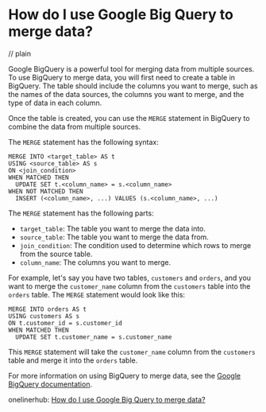 # How do I use Google Big Query to merge data?
// plain

Google BigQuery is a powerful tool for merging data from multiple sources. To use BigQuery to merge data, you will first need to create a table in BigQuery. The table should include the columns you want to merge, such as the names of the data sources, the columns you want to merge, and the type of data in each column.

Once the table is created, you can use the `MERGE` statement in BigQuery to combine the data from multiple sources.

The `MERGE` statement has the following syntax:

```
MERGE INTO <target_table> AS t
USING <source_table> AS s
ON <join_condition>
WHEN MATCHED THEN
  UPDATE SET t.<column_name> = s.<column_name>
WHEN NOT MATCHED THEN
  INSERT (<column_name>, ...) VALUES (s.<column_name>, ...)
```

The `MERGE` statement has the following parts:

* `target_table`: The table you want to merge the data into.
* `source_table`: The table you want to merge the data from.
* `join_condition`: The condition used to determine which rows to merge from the source table.
* `column_name`: The columns you want to merge.

For example, let's say you have two tables, `customers` and `orders`, and you want to merge the `customer_name` column from the `customers` table into the `orders` table. The `MERGE` statement would look like this:

```
MERGE INTO orders AS t
USING customers AS s
ON t.customer_id = s.customer_id
WHEN MATCHED THEN
  UPDATE SET t.customer_name = s.customer_name
```

This `MERGE` statement will take the `customer_name` column from the `customers` table and merge it into the `orders` table.

For more information on using BigQuery to merge data, see the [Google BigQuery documentation](https://cloud.google.com/bigquery/docs/reference/standard-sql/data-manipulation-language).

onelinerhub: [How do I use Google Big Query to merge data?](https://onelinerhub.com/google-big-query/how-do-i-use-google-big-query-to-merge-data)